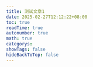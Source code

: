 ```yaml
---
title: 测试文章1
date: 2025-02-27T12:12:22+08:00
toc: true
readTime: true
autonumber: true
math: true
categorys: 
showTags: false
hideBackToTop: false
---
```

